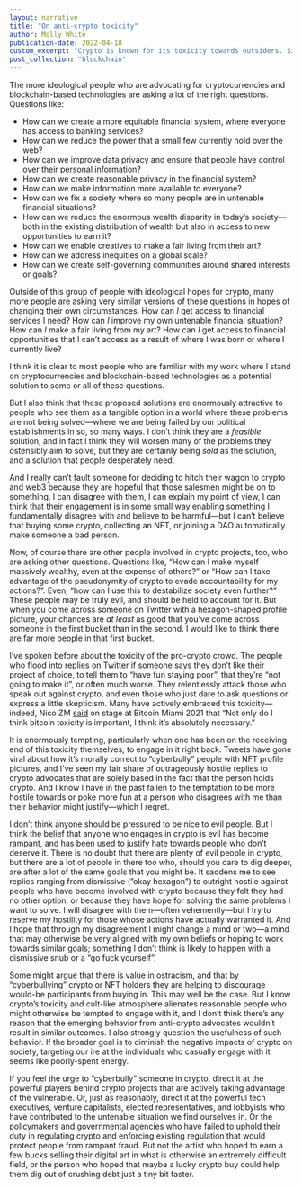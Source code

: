 ```yaml
---
layout: narrative
title: "On anti-crypto toxicity"
author: Molly White
publication-date: 2022-04-18
custom_excerpt: "Crypto is known for its toxicity towards outsiders. Similar attitudes are emerging from some who oppose crypto."
post_collection: "blockchain"
---
```


The more ideological people who are advocating for cryptocurrencies and blockchain-based technologies are asking a lot of the right questions. Questions like:

- How can we create a more equitable financial system, where everyone has access to banking services?
- How can we reduce the power that a small few currently hold over the web?
- How can we improve data privacy and ensure that people have control over their personal information?
- How can we create reasonable privacy in the financial system?
- How can we make information more available to everyone?
- How can we fix a society where so many people are in untenable financial situations?
- How can we reduce the enormous wealth disparity in today’s society—both in the existing distribution of wealth but also in access to new opportunities to earn it?
- How can we enable creatives to make a fair living from their art?
- How can we address inequities on a global scale?
- How can we create self-governing communities around shared interests or goals?

Outside of this group of people with ideological hopes for crypto, many more people are asking very similar versions of these questions in hopes of changing their own circumstances. How can *I* get access to financial services I need? How can *I* improve my own untenable financial situation? How can *I* make a fair living from my art? How can *I* get access to financial opportunities that I can’t access as a result of where I was born or where I currently live?

I think it is clear to most people who are familiar with my work where I stand on cryptocurrencies and blockchain-based technologies as a potential solution to some or all of these questions.

But I also think that these proposed solutions are enormously attractive to people who see them as a tangible option in a world where these problems are not being solved—where we are being failed by our political establishments in so, so many ways. I don’t think they are a *feasible* solution, and in fact I think they will worsen many of the problems they ostensibly aim to solve, but they are certainly being *sold* as the solution, and a solution that people desperately need.

And I really can’t fault someone for deciding to hitch their wagon to crypto and web3 because they are hopeful that those salesmen might be on to something. I can disagree with them, I can explain my point of view, I can think that their engagement is in some small way enabling something I fundamentally disagree with and believe to be harmful—but I can’t believe that buying some crypto, collecting an NFT, or joining a DAO automatically make someone a bad person.

Now, of course there are other people involved in crypto projects, too, who are asking other questions. Questions like, “How can I make myself massively wealthy, even at the expense of others?” or “How can I take advantage of the pseudonymity of crypto to evade accountability for my actions?”. Even, “how can I use this to destabilize society even further?” These people may be truly evil, and should be held to account for it. But when you come across someone on Twitter with a hexagon-shaped profile picture, your chances are *at least* as good that you’ve come across someone in the first bucket than in the second. I would like to think there are far more people in that first bucket.

I’ve spoken before about the toxicity of the pro-crypto crowd. The people who flood into replies on Twitter if someone says they don’t like their project of choice, to tell them to “have fun staying poor”, that they’re “not going to make it”, or often much worse. They relentlessly attack those who speak out against crypto, and even those who just dare to ask questions or express a little skepticism. Many have actively embraced this toxicity—indeed, Nico ZM [said](https://www.ft.com/content/f18a0e38-ffc4-4e11-8b82-a6c22a27ea36) on stage at Bitcoin Miami 2021 that “Not only do I think bitcoin toxicity is important, I think it’s absolutely necessary.”

It is enormously tempting, particularly when one has been on the receiving end of this toxicity themselves, to engage in it right back. Tweets have gone viral about how it’s morally correct to “cyberbully” people with NFT profile pictures, and I’ve seen my fair share of outrageously hostile replies to crypto advocates that are solely based in the fact that the person holds crypto. And I know I have in the past fallen to the temptation to be more hostile towards or poke more fun at a person who disagrees with me than their behavior might justify—which I regret.

I don’t think anyone should be pressured to be nice to evil people. But I think the belief that anyone who engages in crypto is evil has become rampant, and has been used to justify hate towards people who don’t deserve it. There is no doubt that there are plenty of evil people in crypto, but there are a lot of people in there too who, should you care to dig deeper, are after a lot of the same goals that you might be. It saddens me to see replies ranging from dismissive (”okay hexagon”) to outright hostile against people who have become involved with crypto because they felt they had no other option, or because they have hope for solving the same problems I want to solve. I will disagree with them—often vehemently—but I try to reserve my hostility for those whose actions have actually warranted it. And I hope that through my disagreement I might change a mind or two—a mind that may otherwise be very aligned with my own beliefs or hoping to work towards similar goals; something I don’t think is likely to happen with a dismissive snub or a “go fuck yourself”.

Some might argue that there is value in ostracism, and that by “cyberbullying” crypto or NFT holders they are helping to discourage would-be participants from buying in. This may well be the case. But I know crypto’s toxicity and cult-like atmosphere alienates reasonable people who might otherwise be tempted to engage with it, and I don’t think there’s any reason that the emerging behavior from anti-crypto advocates wouldn’t result in similar outcomes. I also strongly question the usefulness of such behavior. If the broader goal is to diminish the negative impacts of crypto on society, targeting our ire at the individuals who casually engage with it seems like poorly-spent energy. 

If you feel the urge to “cyberbully” someone in crypto, direct it at the powerful players behind crypto projects that are actively taking advantage of the vulnerable. Or, just as reasonably, direct it at the powerful tech executives, venture capitalists, elected representatives, and lobbyists who have contributed to the untenable situation we find ourselves in. Or the policymakers and governmental agencies who have failed to uphold their duty in regulating crypto and enforcing existing regulation that would protect people from rampant fraud. But not the artist who hoped to earn a few bucks selling their digital art in what is otherwise an extremely difficult field, or the person who hoped that maybe a lucky crypto buy could help them dig out of crushing debt just a tiny bit faster.